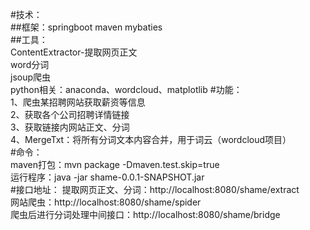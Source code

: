 #技术：<br>
  ##框架：springboot maven  mybaties  <br>
  ##工具：<br>
      ContentExtractor-提取网页正文<br>
      word分词<br>
      jsoup爬虫<br>
      python相关：anaconda、wordcloud、matplotlib
#功能：<br>
  1、爬虫某招聘网站获取薪资等信息<br>
  2、获取各个公司招聘详情链接<br>
  3、获取链接内网站正文、分词<br>
  4、MergeTxt：将所有分词文本内容合并，用于词云（wordcloud项目）<br>
#命令：<br>
  maven打包：mvn package -Dmaven.test.skip=true  <br>
  运行程序：java -jar shame-0.0.1-SNAPSHOT.jar<br>
#接口地址：
  提取网页正文、分词：http://localhost:8080/shame/extract<br>
  网站爬虫：http://localhost:8080/shame/spider<br>
  爬虫后进行分词处理中间接口：http://localhost:8080/shame/bridge<br>
  
  
